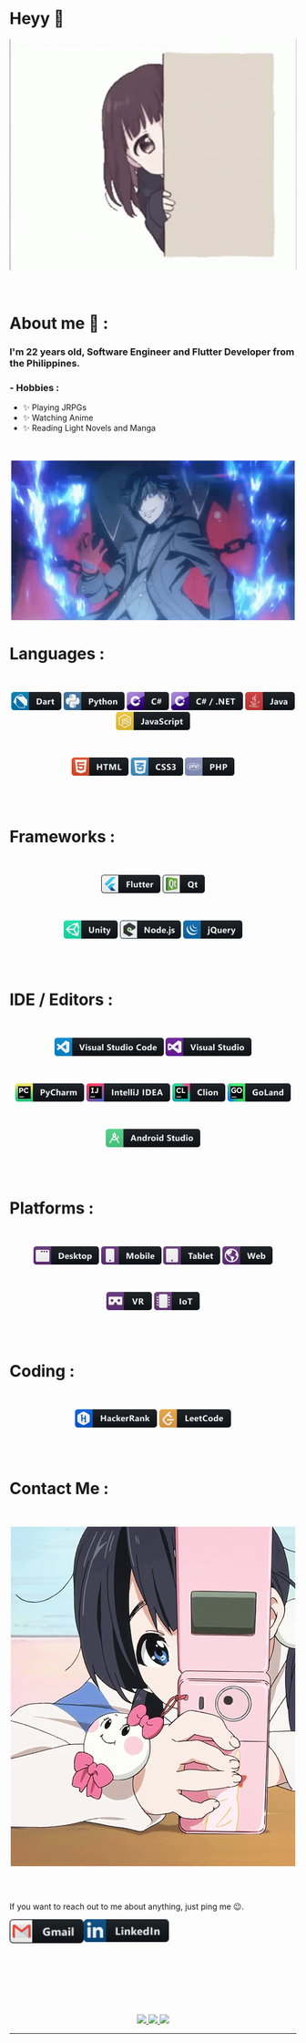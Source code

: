 # Heyy 👋

<div align="center">
<img alt="INTRO" src="https://github.com/JosuX/JosuX/blob/main/assets/208593.gif">
</div>

</br>
</br>


# About me 💬 :

### I'm 22 years old, Software Engineer and Flutter Developer from the Philippines.

### - Hobbies : 
- ✨ Playing JRPGs
- ✨ Watching Anime
- ✨ Reading Light Novels and Manga

</br>
</br>

<div align="center">
<img alt="SKILLS" src="https://github.com/JosuX/JosuX/blob/main/assets/1936.gif">
</div>


# Languages :
</br>

<p align="center">

<!-- For more icons please follow  https://github.com/MikeCodesDotNET/ColoredBadges -->
<img src="https://github.com/JosuX/JosuX/blob/main/assets/icons/languages/dart.png" alt="dart">
<img src="https://github.com/JosuX/JosuX/blob/main/assets/icons/languages/python.png" alt="python">
<img src="https://github.com/JosuX/JosuX/blob/main/assets/icons/languages/csharp.png" alt="csharp">
<img src="https://github.com/JosuX/JosuX/blob/main/assets/icons/languages/csharp_dotnet.png" alt="csharp_dotnet">
<img src="https://github.com/JosuX/JosuX/blob/main/assets/icons/languages/java.png" alt="java">
<img src="https://github.com/JosuX/JosuX/blob/main/assets/icons/languages/js.png" alt="js">
</p>
</br>
<p align="center">
<img src="https://github.com/JosuX/JosuX/blob/main/assets/icons/languages/html.png" alt="html">
<img src="https://github.com/JosuX/JosuX/blob/main/assets/icons/languages/css3.png" alt="css3">
<img src="https://github.com/JosuX/JosuX/blob/main/assets/icons/languages/php.png" alt="php">
</p>
</br>
</br>

# Frameworks :
</br>

<p align="center">

<!-- For more icons please follow  https://github.com/MikeCodesDotNET/ColoredBadges -->
<img src="https://github.com/JosuX/JosuX/blob/main/assets/icons/frameworks/flutter.png" alt="flutter">
<img src="https://github.com/JosuX/JosuX/blob/main/assets/icons/frameworks/qt.png" alt="qt">
</p>
</br>
<p align="center">
<img src="https://github.com/JosuX/JosuX/blob/main/assets/icons/frameworks/unity.png" alt="unity">
<img src="https://github.com/JosuX/JosuX/blob/main/assets/icons/frameworks/nodejs_larger.png" alt="nodejs_larger">
<img src="https://github.com/JosuX/JosuX/blob/main/assets/icons/frameworks/jquery.png" alt="jquery">
</p>
</br>
</br>

# IDE / Editors :
</br>

<p align="center">

<!-- For more icons please follow  https://github.com/MikeCodesDotNET/ColoredBadges -->
<img src="https://github.com/JosuX/JosuX/blob/main/assets/icons/ide_editors/visualstudio_code.png" alt="visualstudio_code">
<img src="https://github.com/JosuX/JosuX/blob/main/assets/icons/ide_editors/visualstudio.png" alt="visualstudio">
</p>
</br>
<p align="center">
<img src="https://github.com/JosuX/JosuX/blob/main/assets/icons/ide_editors/jetbrains_pycharm.png" alt="jetbrains_pycharm">
<img src="https://github.com/JosuX/JosuX/blob/main/assets/icons/ide_editors/jetbrains_intellij.png" alt="jetbrains_intellij">
<img src="https://github.com/JosuX/JosuX/blob/main/assets/icons/ide_editors/jetbrains_clion.png" alt="jetbrains_clion">
<img src="https://github.com/JosuX/JosuX/blob/main/assets/icons/ide_editors/jetbrains_goland.png" alt="jetbrains_goland">
</p>
</br>
<p align="center">
<img src="https://github.com/JosuX/JosuX/blob/main/assets/icons/ide_editors/android_studio.png" alt="android_studio">
</p>
</br>
</br>

# Platforms :
</br>

<p align="center">

<!-- For more icons please follow  https://github.com/MikeCodesDotNET/ColoredBadges -->
<img src="https://github.com/JosuX/JosuX/blob/main/assets/icons/platforms/desktop.png" alt="desktop">
<img src="https://github.com/JosuX/JosuX/blob/main/assets/icons/platforms/mobile.png" alt="mobile">
<img src="https://github.com/JosuX/JosuX/blob/main/assets/icons/platforms/tablet.png" alt="tablet">
<img src="https://github.com/JosuX/JosuX/blob/main/assets/icons/platforms/web.png" alt="web">
</p>
</br>
<p align="center">

<img src="https://github.com/JosuX/JosuX/blob/main/assets/icons/platforms/vr.png" alt="vr">
<img src="https://github.com/JosuX/JosuX/blob/main/assets/icons/platforms/iot.png" alt="iot">
</p>
</br>
</br>

# Coding :
</br>

<p align="center">

<!-- For more icons please follow  https://github.com/MikeCodesDotNET/ColoredBadges -->
<img src="https://github.com/JosuX/JosuX/blob/main/assets/icons/coding/hackerrank.png" alt="hackerrank">
<img src="https://github.com/JosuX/JosuX/blob/main/assets/icons/coding/leetcode.png" alt="leetcode">
</p>
</br>
</br>





# Contact Me :

<p>
 </br>

<p align="center">
<img align="center" alt="GIF" src="https://github.com/JosuX/JosuX/blob/main/assets/93195.gif">
</p>
</br>
</br>


If you want to reach out to me about anything, just ping me 😉.

<a href="mailto:joferusa43@gmail.com">
 <img align="left" alt="Gmail" width="130" hight="100" src="https://github.com/JosuX/JosuX/blob/main/assets/icons/socials/gmail.png" />
</a>
<a href="https://www.linkedin.com/in/josu00/">
  <img align="left" alt="Linkedin" width="150" hight="100" src="https://github.com/JosuX/JosuX/blob/main/assets/icons/socials/linkedin.png" />
</a>

 </p>
 

</br>
</br>
</br>
</br>
</br>
</br>
</br>
</br>
</br>



<p align="center" >  
  <a href="https://github.com/anuraghazra/github-readme-stats"> 
<img  src="https://github-readme-stats.vercel.app/api?username=JosuX&&show_icons=true&theme=github_dark&hide=prs,issues,contribs"/>
<img  src="https://github-readme-streak-stats.herokuapp.com/?user=JosuX&theme=dark&hide_border=false"/>
<img  src="https://github-readme-stats.vercel.app/api/top-langs/?username=JosuX&theme=dark&hide_border=false&include_all_commits=false&count_private=false&layout=compact"/>
  </a>
  </p>

*************
